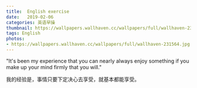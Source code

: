 ```yaml
---
title:  English exercise
date:   2019-02-06
categories: 英语早操
thumbnail: https://wallpapers.wallhaven.cc/wallpapers/full/wallhaven-231564.jpg
tags: English
photos:
- https://wallpapers.wallhaven.cc/wallpapers/full/wallhaven-231564.jpg
---
```


"It's been my experience that you can nearly always enjoy something if you make up your mind firmly that you will."
<p>我的经验是，事情只要下定决心去享受，就基本都能享受。</p>
